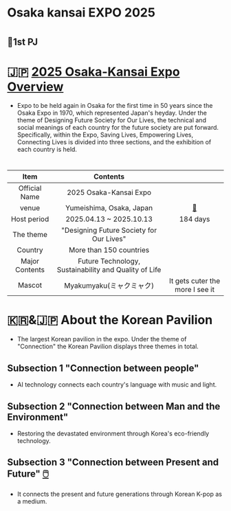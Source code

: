 # Osaka kansai EXPO 2025 


#
## 🗻1st PJ
# 🇯🇵 [2025 Osaka-Kansai Expo Overview](https://www.expo2025.or.jp/en/)
- Expo to be held again in Osaka for the first time in 50 years since the Osaka Expo in 1970, which represented Japan's heyday. Under the theme of Designing Future Society for Our Lives, the technical and social meanings of each country for the future society are put forward. Specifically, within the Expo, Saving Lives, Empowering Lives, Connecting Lives is divided into three sections, and the exhibition of each country is held.

#
|Item|Contents||
|:------:|:---:|:---:|
|Official Name|2025 Osaka-Kansai Expo||
|venue|Yumeishima, Osaka, Japan|[🗾](https://maps.app.goo.gl/8vFTUjzAt284tsnY8)|
|Host period|2025.04.13 ~ 2025.10.13|184 days|
|The theme|"Designing Future Society for Our Lives"||
|Country|More than 150 countries||
|Major Contents|Future Technology, Sustainability and Quality of Life||
|Mascot|Myakumyaku(ミャクミャク)|It gets cuter the more I see it|

# 🇰🇷&🇯🇵 About the Korean Pavilion

- The largest Korean pavilion in the expo. Under the theme of "Connection" the Korean Pavilion displays three themes in total.

## Subsection 1 "Connection between people"
- AI technology connects each country's language with music and light.

## Subsection 2 "Connection between Man and the Environment"
- Restoring the devastated environment through Korea's eco-friendly technology.

## Subsection 3 "Connection between Present and Future" [🖱️](https://youtu.be/tuzaJmtw-cw?si=3HHOCcdnnSXqGC2Y)
- It connects the present and future generations through Korean K-pop as a medium. 



